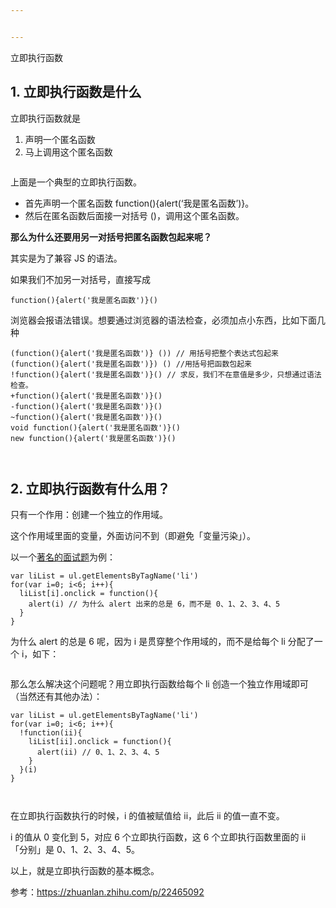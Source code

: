 ```yaml
---


---
```


<p>立即执行函数</p>
<h2 id="立即执行函数是什么">1. 立即执行函数是什么</h2>
<p>立即执行函数就是</p>
<ol>
<li>声明一个匿名函数</li>
<li>马上调用这个匿名函数</li>
</ol>
<p><img src="https://pic3.zhimg.com/80/d043f5554b4db3baf464606c15ab4c06_720w.png" alt=""></p>
<p>上面是一个典型的立即执行函数。</p>
<ul>
<li>首先声明一个匿名函数 function(){alert(‘我是匿名函数’)}。</li>
<li>然后在匿名函数后面接一对括号 ()，调用这个匿名函数。</li>
</ul>
<p><strong>那么为什么还要用另一对括号把匿名函数包起来呢？</strong></p>
<p>其实是为了兼容 JS 的语法。</p>
<p>如果我们不加另一对括号，直接写成</p>
<pre class=" language-text"><code class="prism  language-text">function(){alert('我是匿名函数')}()
</code></pre>
<p>浏览器会报语法错误。想要通过浏览器的语法检查，必须加点小东西，比如下面几种</p>
<pre class=" language-text"><code class="prism  language-text">(function(){alert('我是匿名函数')} ()) // 用括号把整个表达式包起来
(function(){alert('我是匿名函数')}) () //用括号把函数包起来
!function(){alert('我是匿名函数')}() // 求反，我们不在意值是多少，只想通过语法检查。
+function(){alert('我是匿名函数')}()
-function(){alert('我是匿名函数')}()
~function(){alert('我是匿名函数')}()
void function(){alert('我是匿名函数')}()
new function(){alert('我是匿名函数')}()

</code></pre>
<h2 id="立即执行函数有什么用？">2. 立即执行函数有什么用？</h2>
<p>只有一个作用：创建一个独立的作用域。</p>
<p>这个作用域里面的变量，外面访问不到（即避免「变量污染」）。</p>
<p>以一个<a href="https://link.zhihu.com/?target=http%3A//js.jirengu.com/didu/1">著名的面试题</a>为例：</p>
<pre class=" language-text"><code class="prism  language-text">var liList = ul.getElementsByTagName('li')
for(var i=0; i&lt;6; i++){
  liList[i].onclick = function(){
    alert(i) // 为什么 alert 出来的总是 6，而不是 0、1、2、3、4、5
  }
}
</code></pre>
<p>为什么 alert 的总是 6 呢，因为 i 是贯穿整个作用域的，而不是给每个 li 分配了一个 i，如下：</p>
<p><img src="https://pic1.zhimg.com/80/d9da14084ed79b36d947bf68dda96074_720w.png" alt=""></p>
<p>那么怎么解决这个问题呢？用立即执行函数给每个 li 创造一个独立作用域即可（当然还有其他办法）：</p>
<pre class=" language-text"><code class="prism  language-text">var liList = ul.getElementsByTagName('li')
for(var i=0; i&lt;6; i++){
  !function(ii){
    liList[ii].onclick = function(){
      alert(ii) // 0、1、2、3、4、5
    }
  }(i)
}

</code></pre>
<p>在立即执行函数执行的时候，i 的值被赋值给 ii，此后 ii 的值一直不变。</p>
<p>i 的值从 0 变化到 5，对应 6 个立即执行函数，这 6 个立即执行函数里面的 ii 「分别」是 0、1、2、3、4、5。</p>
<p>以上，就是立即执行函数的基本概念。</p>
<p>参考：<a href="https://zhuanlan.zhihu.com/p/22465092">https://zhuanlan.zhihu.com/p/22465092</a></p>

